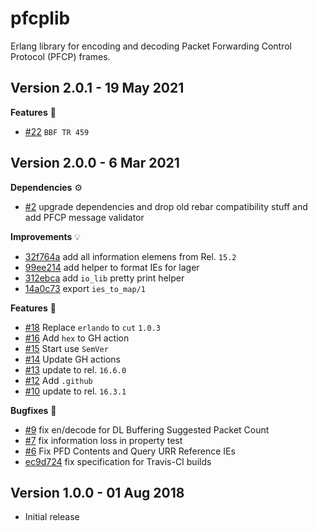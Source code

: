 pfcplib
=======

Erlang library for encoding and decoding Packet Forwarding Control Protocol (PFCP) frames.

Version 2.0.1 - 19 May 2021
---------------------------

**Features** :rocket:
* [#22](https://github.com/travelping/pfcplib/pull/22) `BBF TR 459`

Version 2.0.0 - 6 Mar 2021
---------------------------

**Dependencies** :gear:
* [#2](https://github.com/travelping/pfcplib/pull/3) upgrade dependencies and drop old rebar compatibility stuff and add PFCP message validator

**Improvements** :bulb:
* [32f764a](https://github.com/travelping/pfcplib/commit/32f764a91d52724ff4d2ff52e91688cc28c63770) add all information elemens from Rel. `15.2`
* [99ee214](https://github.com/travelping/pfcplib/commit/99ee214506f6dd35bdda4eec911d17836ad3c99b) add helper to format IEs for lager
* [312ebca](https://github.com/travelping/pfcplib/commit/312ebca66835dc28f2821585cdd8cacc8914e29e) add `io_lib` pretty print helper
* [14a0c73](https://github.com/travelping/pfcplib/commit/14a0c734a320bee8c55764b07adef3445d709394) export `ies_to_map/1`

**Features** :rocket:
* [#18](https://github.com/travelping/pfcplib/pull/18) Replace `erlando` to `cut` `1.0.3`
* [#16](https://github.com/travelping/pfcplib/pull/16) Add `hex` to GH action
* [#15](https://github.com/travelping/pfcplib/pull/15) Start use `SemVer`
* [#14](https://github.com/travelping/pfcplib/pull/14) Update GH actions
* [#13](https://github.com/travelping/pfcplib/pull/13) update to rel. `16.6.0`
* [#12](https://github.com/travelping/pfcplib/pull/12) Add `.github`
* [#10](https://github.com/travelping/pfcplib/pull/10) update to rel. `16.3.1`

**Bugfixes** :bug:
* [#9](https://github.com/travelping/pfcplib/pull/9) fix en/decode for DL Buffering Suggested Packet Count
* [#7](https://github.com/travelping/pfcplib/pull/7) fix information loss in property test
* [#6](https://github.com/travelping/pfcplib/pull/6) Fix PFD Contents and Query URR Reference IEs
* [ec9d724](https://github.com/travelping/pfcplib/commit/ec9d7242dd4a180486b5ec12269e242b3489d1fd) fix specification for Travis-CI builds

Version 1.0.0 - 01 Aug 2018
---------------------------

* Initial release

